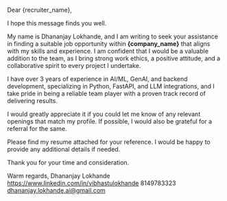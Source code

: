 Dear {recruiter_name},

I hope this message finds you well.

My name is Dhananjay Lokhande, and I am writing to seek your assistance in finding a suitable job opportunity within **{company_name}** that aligns with my skills and experience. I am confident that I would be a valuable addition to the team, as I bring strong work ethics, a positive attitude, and a collaborative spirit to every project I undertake.

I have over 3 years of experience in AI/ML, GenAI, and backend development, specializing in Python, FastAPI, and LLM integrations, and I take pride in being a reliable team player with a proven track record of delivering results.

I would greatly appreciate it if you could let me know of any relevant openings that match my profile. If possible, I would also be grateful for a referral for the same.

Please find my resume attached for your reference. I would be happy to provide any additional details if needed.

Thank you for your time and consideration.

Warm regards,
Dhananjay Lokhande
https://www.linkedin.com/in/vibhastulokhande
8149783323
dhananjay.lokhande.ai@gmail.com